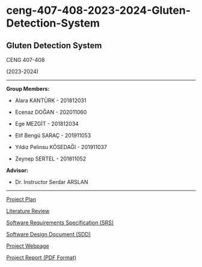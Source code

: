 # ceng-407-408-2023-2024-Gluten-Detection-System

## **Gluten Detection System**
CENG 407-408

(2023-2024)
_______________________________________________________
**Group Members:**           
* Alara KANTÜRK - 201812031

* Ecenaz DOĞAN - 202011060

* Ege MEZGİT - 201812034

* Elif Bengü SARAÇ - 201911053

* Yıldız Pelinsu KÖSEDAĞI - 201911037

* Zeynep SERTEL - 201811052

**Advisor:**	                
* Dr. Instructor Serdar ARSLAN
_______________________________________________________
[Project Plan](https://github.com/CankayaUniversity/ceng-407-408-2023-2024-Gluten-Detection-System/wiki/Project-Plan#project-plan)

[Literature Review](https://github.com/CankayaUniversity/ceng-407-408-2023-2024-Gluten-Detection-System/wiki/Literature-Review)

[Software Requirements Specification (SRS)](https://github.com/CankayaUniversity/ceng-407-408-2023-2024-Gluten-Detection-System/wiki/Software-Requirements-Specification-(SRS))

[Software Design Document (SDD)](https://github.com/CankayaUniversity/ceng-407-408-2023-2024-Gluten-Detection-System/wiki/Software-Design-Document-(SDD))

[Project Webpage](https://glutendetectionapp.wixsite.com/sitem)

[Project Report (PDF Format)](https://github.com/CankayaUniversity/ceng-407-408-2023-2024-Gluten-Detection-System/files/13840091/CENG407_Group7_Project_Report.pdf)

